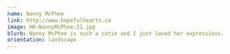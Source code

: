 ```yaml
---
name: Nanny McPhee
link: http://www.hopefulhearts.ca
image: HH-NannyMcPhee-21.jpg
blurb: Nanny McPhee is such a cutie and I just loved her expressions.
orientation: landscape
---
```

